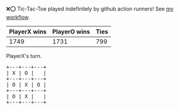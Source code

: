 :x::o: Tic-Tac-Toe played indefinitely by github action runners! See [my workflow](.github/workflows/play.yaml).

|PlayerX wins|PlayerO wins|Ties|
|-|-|-|
|1749|1731|799|

PlayerX's turn.

<pre>
+---+---+---+
| X | O |   |
+---+---+---+
| O | X | O |
+---+---+---+
| O | X |   |
+---+---+---+
</pre>
